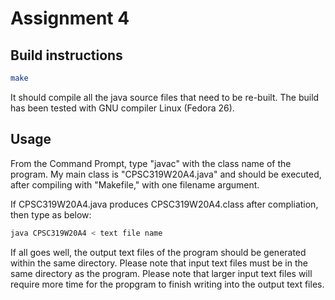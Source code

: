 # Assignment 4

## Build instructions

```bash
make
```

It should compile all the java source files that need to be re-built. The build has been tested with GNU compiler Linux (Fedora 26).

## Usage

From the Command Prompt, type "javac" with the class name of the program. My main class is "CPSC319W20A4.java" and should be executed, after compiling with
"Makefile," with one filename argument.

If CPSC319W20A4.java produces CPSC319W20A4.class after compliation, then type as below:

```bash
java CPSC319W20A4 < text file name
```

If all goes well, the output text files of the program should be generated within the same directory.
Please note that input text files must be in the same directory as the program.
Please note that larger input text files will require more time for the propgram to finish writing into the output text files.